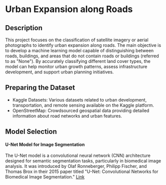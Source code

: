 # Urban Expansion along Roads

## Description

This project focuses on the classification of satellite imagery or aerial photographs to identify urban expansion along roads. The main objective is to develop a machine learning model capable of distinguishing between roads, buildings, and areas that do not contain roads or buildings (referred to as "None"). By accurately classifying different land cover types, the model can help monitor urban growth patterns, assess infrastructure development, and support urban planning initiatives.


## Preparing the Dataset

- Kaggle Datasets: Various datasets related to urban development, transportation, and remote sensing available on the Kaggle platform.
- OpenStreetMap: Crowdsourced geospatial data providing detailed information about road networks and urban features.


## Model Selection

#### U-Net Model for Image Segmentation
The U-Net model is a convolutional neural network (CNN) architecture designed for semantic segmentation tasks, particularly in biomedical image analysis. It was introduced by Olaf Ronneberger, Philipp Fischer, and Thomas Brox in their 2015 paper titled "U-Net: Convolutional Networks for Biomedical Image Segmentation." [Link](https://www.researchgate.net/publication/305193694_U-Net_Convolutional_Networks_for_Biomedical_Image_Segmentation)


